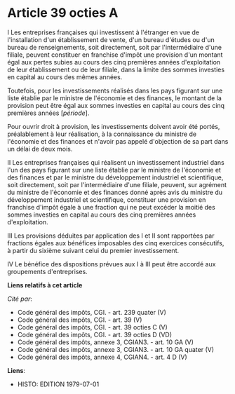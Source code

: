# Article 39 octies A

I  Les entreprises françaises qui investissent à l'étranger en vue de l'installation d'un établissement de vente, d'un bureau
d'études ou d'un bureau de renseignements, soit directement, soit par l'intermédiaire d'une filiale, peuvent constituer en
franchise d'impôt une provision d'un montant égal aux pertes subies au cours des cinq premières années d'exploitation de leur
établissement ou de leur filiale, dans la limite des sommes investies en capital au cours des mêmes années.

Toutefois, pour les investissements réalisés dans les pays figurant sur une liste établie par le ministre de l'économie et
des finances, le montant de la provision peut être égal aux sommes investies en capital au cours des cinq premières années
[*période*].

Pour ouvrir droit à provision, les investissements doivent avoir été portés, préalablement à leur réalisation, à la
connaissance du ministre de l'économie et des finances et n'avoir pas appelé d'objection de sa part dans un délai de deux
mois.

II  Les entreprises françaises qui réalisent un investissement industriel dans l'un des pays figurant sur une liste établie
par le ministre de l'économie et des finances et par le ministre du développement industriel et scientifique, soit
directement, soit par l'intermédiaire d'une filiale, peuvent, sur agrément du ministre de l'économie et des finances donné
après avis du ministre du développement industriel et scientifique, constituer une provision en franchise d'impôt égale à une
fraction qui ne peut excéder la moitié des sommes investies en capital au cours des cinq premières années d'exploitation.

III  Les provisions déduites par application des I et II sont rapportées par fractions égales aux bénéfices imposables des
cinq exercices consécutifs, à partir du sixième suivant celui du premier investissement.

IV  Le bénéfice des dispositions prévues aux I à III peut être accordé aux groupements d'entreprises.

**Liens relatifs à cet article**

_Cité par_:

  - Code général des impôts, CGI. - art. 239 quater (V)
  - Code général des impôts, CGI. - art. 39 (V)
  - Code général des impôts, CGI. - art. 39 octies C (V)
  - Code général des impôts, CGI. - art. 39 octies D (VD)
  - Code général des impôts, annexe 3, CGIAN3. - art. 10 GA (V)
  - Code général des impôts, annexe 3, CGIAN3. - art. 10 GA quater (V)
  - Code général des impôts, annexe 4, CGIAN4. - art. 4 D (V)

**Liens**:

  - HISTO: EDITION 1979-07-01

